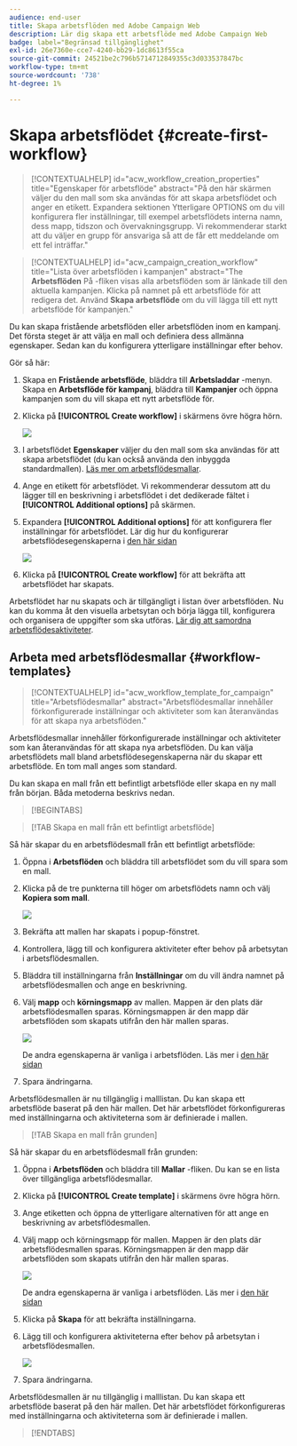 ```yaml
---
audience: end-user
title: Skapa arbetsflöden med Adobe Campaign Web
description: Lär dig skapa ett arbetsflöde med Adobe Campaign Web
badge: label="Begränsad tillgänglighet"
exl-id: 26e7360e-cce7-4240-bb29-1dc8613f55ca
source-git-commit: 24521be2c796b5714712849355c3d033537847bc
workflow-type: tm+mt
source-wordcount: '738'
ht-degree: 1%

---
```



# Skapa arbetsflödet {#create-first-workflow}

>[!CONTEXTUALHELP]
>id="acw_workflow_creation_properties"
>title="Egenskaper för arbetsflöde"
>abstract="På den här skärmen väljer du den mall som ska användas för att skapa arbetsflödet och anger en etikett. Expandera sektionen Ytterligare OPTIONS om du vill konfigurera fler inställningar, till exempel arbetsflödets interna namn, dess mapp, tidszon och övervakningsgrupp. Vi rekommenderar starkt att du väljer en grupp för ansvariga så att de får ett meddelande om ett fel inträffar."


>[!CONTEXTUALHELP]
>id="acw_campaign_creation_workflow"
>title="Lista över arbetsflöden i kampanjen"
>abstract="The **Arbetsflöden** På -fliken visas alla arbetsflöden som är länkade till den aktuella kampanjen. Klicka på namnet på ett arbetsflöde för att redigera det. Använd **Skapa arbetsflöde** om du vill lägga till ett nytt arbetsflöde för kampanjen."

Du kan skapa fristående arbetsflöden eller arbetsflöden inom en kampanj. Det första steget är att välja en mall och definiera dess allmänna egenskaper. Sedan kan du konfigurera ytterligare inställningar efter behov.

Gör så här:

1. Skapa en **Fristående arbetsflöde**, bläddra till **Arbetsladdar** -menyn. Skapa en **Arbetsflöde för kampanj**, bläddra till **Kampanjer** och öppna kampanjen som du vill skapa ett nytt arbetsflöde för.

1. Klicka på **[!UICONTROL Create workflow]** i skärmens övre högra hörn.

   ![](assets/workflow-create.png)

1. I arbetsflödet **Egenskaper** väljer du den mall som ska användas för att skapa arbetsflödet (du kan också använda den inbyggda standardmallen). [Läs mer om arbetsflödesmallar](#workflow-templates).

1. Ange en etikett för arbetsflödet. Vi rekommenderar dessutom att du lägger till en beskrivning i arbetsflödet i det dedikerade fältet i **[!UICONTROL Additional options]** på skärmen.

1. Expandera **[!UICONTROL Additional options]** för att konfigurera fler inställningar för arbetsflödet. Lär dig hur du konfigurerar arbetsflödesegenskaperna i [den här sidan](workflow-settings.md#properties)

   ![](assets/workflow-additional-options.png)

1. Klicka på **[!UICONTROL Create workflow]** för att bekräfta att arbetsflödet har skapats.

Arbetsflödet har nu skapats och är tillgängligt i listan över arbetsflöden. Nu kan du komma åt den visuella arbetsytan och börja lägga till, konfigurera och organisera de uppgifter som ska utföras. [Lär dig att samordna arbetsflödesaktiviteter](orchestrate-activities.md).

## Arbeta med arbetsflödesmallar {#workflow-templates}

>[!CONTEXTUALHELP]
>id="acw_workflow_template_for_campaign"
>title="Arbetsflödesmallar"
>abstract="Arbetsflödesmallar innehåller förkonfigurerade inställningar och aktiviteter som kan återanvändas för att skapa nya arbetsflöden."

Arbetsflödesmallar innehåller förkonfigurerade inställningar och aktiviteter som kan återanvändas för att skapa nya arbetsflöden. Du kan välja arbetsflödets mall bland arbetsflödesegenskaperna när du skapar ett arbetsflöde. En tom mall anges som standard.

Du kan skapa en mall från ett befintligt arbetsflöde eller skapa en ny mall från början. Båda metoderna beskrivs nedan.

>[!BEGINTABS]

>[!TAB Skapa en mall från ett befintligt arbetsflöde]

Så här skapar du en arbetsflödesmall från ett befintligt arbetsflöde:

1. Öppna i **Arbetsflöden** och bläddra till arbetsflödet som du vill spara som en mall.
1. Klicka på de tre punkterna till höger om arbetsflödets namn och välj **Kopiera som mall**.

   ![](assets/wf-copy-as-template.png)

1. Bekräfta att mallen har skapats i popup-fönstret.
1. Kontrollera, lägg till och konfigurera aktiviteter efter behov på arbetsytan i arbetsflödesmallen.
1. Bläddra till inställningarna från **Inställningar** om du vill ändra namnet på arbetsflödesmallen och ange en beskrivning.
1. Välj **mapp** och **körningsmapp** av mallen. Mappen är den plats där arbetsflödesmallen sparas. Körningsmappen är den mapp där arbetsflöden som skapats utifrån den här mallen sparas.

   ![](assets/wf-settings-template.png)

   De andra egenskaperna är vanliga i arbetsflöden. Läs mer i [den här sidan](workflow-settings.md#properties)

1. Spara ändringarna.

Arbetsflödesmallen är nu tillgänglig i malllistan. Du kan skapa ett arbetsflöde baserat på den här mallen. Det här arbetsflödet förkonfigureras med inställningarna och aktiviteterna som är definierade i mallen.


>[!TAB Skapa en mall från grunden]


Så här skapar du en arbetsflödesmall från grunden:

1. Öppna i **Arbetsflöden** och bläddra till **Mallar** -fliken. Du kan se en lista över tillgängliga arbetsflödesmallar.
1. Klicka på **[!UICONTROL Create template]** i skärmens övre högra hörn.
1. Ange etiketten och öppna de ytterligare alternativen för att ange en beskrivning av arbetsflödesmallen.
1. Välj mapp och körningsmapp för mallen. Mappen är den plats där arbetsflödesmallen sparas. Körningsmappen är den mapp där arbetsflöden som skapats utifrån den här mallen sparas.

   ![](assets/new-wf-template.png)

   De andra egenskaperna är vanliga i arbetsflöden. Läs mer i [den här sidan](workflow-settings.md#properties)

1. Klicka på **Skapa** för att bekräfta inställningarna.
1. Lägg till och konfigurera aktiviteterna efter behov på arbetsytan i arbetsflödesmallen.

   ![](assets/wf-template-activities.png)

1. Spara ändringarna.

Arbetsflödesmallen är nu tillgänglig i malllistan. Du kan skapa ett arbetsflöde baserat på den här mallen. Det här arbetsflödet förkonfigureras med inställningarna och aktiviteterna som är definierade i mallen.

>[!ENDTABS]
